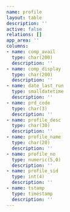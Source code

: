 ```yaml
---
name: profile
layout: table
description: ''
active: false
relations: []
app_area: ''
columns:
- name: comp_avail
  type: char(200)
  description: ''
- name: comp_display
  type: char(200)
  description: ''
- name: date_last_run
  type: smalldatetime
  description: ''
- name: prd_code
  type: char(3)
  description: ''
- name: profile_desc
  type: char(30)
  description: ''
- name: profile_name
  type: char(20)
  description: ''
- name: profile_no
  type: numeric(5,0)
  description: ''
- name: profile_sid
  type: int(4)
  description: ''
- name: tstamp
  type: timestamp
  description: ''
---
```


